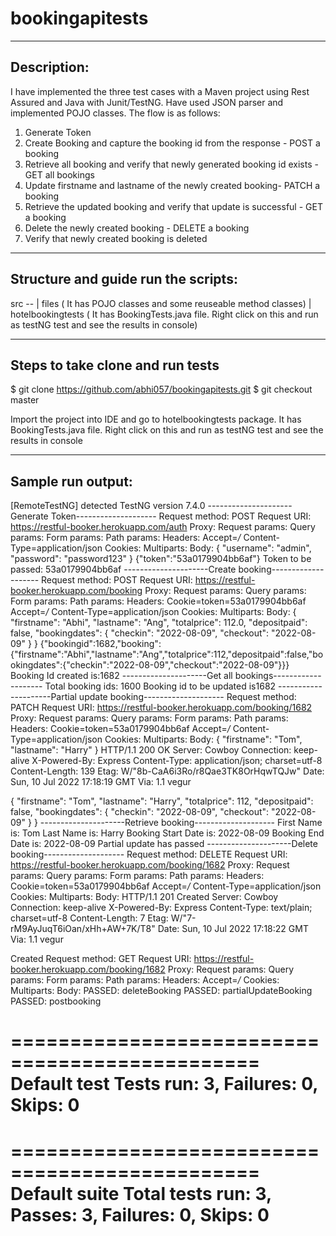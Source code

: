 # bookingapitests
----------------------------------------------------------------------------------------------------------------------------------------------
Description:
----------------------------------------------------------------------------------------------------------------------------------------------
I have implemented the three test cases with a Maven project using Rest Assured and Java with Junit/TestNG. Have used JSON parser and implemented POJO classes. 
The flow is as follows:
1. Generate Token
2. Create Booking and capture the booking id from the response - POST a booking
3. Retrieve all booking and verify that newly generated booking id exists - GET all bookings
4. Update firstname and lastname of the newly created booking- PATCH a booking
5. Retrieve the updated booking and verify that update is successful - GET a booking
6. Delete the newly created booking - DELETE a booking
7. Verify that newly created booking is deleted
----------------------------------------------------------------------------------------------------------------------------------------------
Structure and guide run the scripts:
----------------------------------------------------------------------------------------------------------------------------------------------
src --
      |
       files ( It has POJO classes and some reuseable method classes) 
      |
       hotelbookingtests ( It has BookingTests.java file. Right click on this and run as testNG test and see the results in console)
       
----------------------------------------------------------------------------------------------------------------------------------------------       
Steps to take clone and run tests
----------------------------------------------------------------------------------------------------------------------------------------------
$ git clone https://github.com/abhi057/bookingapitests.git
$ git checkout master

Import the project into IDE and go to hotelbookingtests package. It has BookingTests.java file. Right click on this and run as testNG test and see the results in console
       
 ----------------------------------------------------------------------------------------------------------------------------------------------
 Sample run output:
 ----------------------------------------------------------------------------------------------------------------------------------------------
 
[RemoteTestNG] detected TestNG version 7.4.0
---------------------Generate Token--------------------
Request method:	POST
Request URI:	https://restful-booker.herokuapp.com/auth
Proxy:			<none>
Request params:	<none>
Query params:	<none>
Form params:	<none>
Path params:	<none>
Headers:		Accept=*/*
				Content-Type=application/json
Cookies:		<none>
Multiparts:		<none>
Body:
{
    "username": "admin",
    "password": "password123"
}
{"token":"53a0179904bb6af"}
Token to be passed: 53a0179904bb6af
---------------------Create booking--------------------
Request method:	POST
Request URI:	https://restful-booker.herokuapp.com/booking
Proxy:			<none>
Request params:	<none>
Query params:	<none>
Form params:	<none>
Path params:	<none>
Headers:		Cookie=token=53a0179904bb6af
				Accept=*/*
				Content-Type=application/json
Cookies:		<none>
Multiparts:		<none>
Body:
{
    "firstname": "Abhi",
    "lastname": "Ang",
    "totalprice": 112.0,
    "depositpaid": false,
    "bookingdates": {
        "checkin": "2022-08-09",
        "checkout": "2022-08-09"
    }
}
{"bookingid":1682,"booking":{"firstname":"Abhi","lastname":"Ang","totalprice":112,"depositpaid":false,"bookingdates":{"checkin":"2022-08-09","checkout":"2022-08-09"}}}
Booking Id created is:1682
---------------------Get all bookings--------------------
Total booking ids: 1600
Booking id to be updated is1682
---------------------Partial update booking--------------------
Request method:	PATCH
Request URI:	https://restful-booker.herokuapp.com/booking/1682
Proxy:			<none>
Request params:	<none>
Query params:	<none>
Form params:	<none>
Path params:	<none>
Headers:		Cookie=token=53a0179904bb6af
				Accept=*/*
				Content-Type=application/json
Cookies:		<none>
Multiparts:		<none>
Body:
{
    "firstname": "Tom",
    "lastname": "Harry"
}
HTTP/1.1 200 OK
Server: Cowboy
Connection: keep-alive
X-Powered-By: Express
Content-Type: application/json; charset=utf-8
Content-Length: 139
Etag: W/"8b-CaA6i3Ro/r8Qae3TK8OrHqwTQJw"
Date: Sun, 10 Jul 2022 17:18:19 GMT
Via: 1.1 vegur

{
    "firstname": "Tom",
    "lastname": "Harry",
    "totalprice": 112,
    "depositpaid": false,
    "bookingdates": {
        "checkin": "2022-08-09",
        "checkout": "2022-08-09"
    }
}
---------------------Retrieve booking--------------------
First Name is: Tom
Last Name is: Harry
Booking Start Date is: 2022-08-09
Booking End Date is: 2022-08-09
Partial update has passed
---------------------Delete booking--------------------
Request method:	DELETE
Request URI:	https://restful-booker.herokuapp.com/booking/1682
Proxy:			<none>
Request params:	<none>
Query params:	<none>
Form params:	<none>
Path params:	<none>
Headers:		Cookie=token=53a0179904bb6af
				Accept=*/*
				Content-Type=application/json
Cookies:		<none>
Multiparts:		<none>
Body:			<none>
HTTP/1.1 201 Created
Server: Cowboy
Connection: keep-alive
X-Powered-By: Express
Content-Type: text/plain; charset=utf-8
Content-Length: 7
Etag: W/"7-rM9AyJuqT6iOan/xHh+AW+7K/T8"
Date: Sun, 10 Jul 2022 17:18:22 GMT
Via: 1.1 vegur

Created
Request method:	GET
Request URI:	https://restful-booker.herokuapp.com/booking/1682
Proxy:			<none>
Request params:	<none>
Query params:	<none>
Form params:	<none>
Path params:	<none>
Headers:		Accept=*/*
Cookies:		<none>
Multiparts:		<none>
Body:			<none>
PASSED: deleteBooking
PASSED: partialUpdateBooking
PASSED: postbooking

===============================================
    Default test
    Tests run: 3, Failures: 0, Skips: 0
===============================================


===============================================
Default suite
Total tests run: 3, Passes: 3, Failures: 0, Skips: 0
===============================================


       
       


